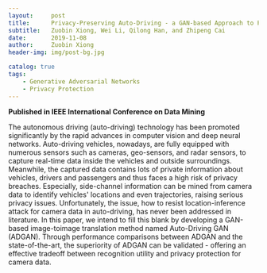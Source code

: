 ```yaml
---
layout:     post
title:      Privacy-Preserving Auto-Driving - a GAN-based Approach to Protect Vehicular Camera Data
subtitle:   Zuobin Xiong, Wei Li, Qilong Han, and Zhipeng Cai
date:       2019-11-08
author:     Zuobin Xiong
header-img: img/post-bg.jpg

catalog: true
tags:
    - Generative Adversarial Networks
    - Privacy Protection
---
```



**Published in IEEE International Conference on Data Mining**

The autonomous driving (auto-driving) technology has been promoted significantly by the rapid advances in computer vision and deep neural networks. Auto-driving vehicles, nowadays, are fully equipped with numerous sensors such as cameras, geo-sensors, and radar sensors, to capture real-time data inside the vehicles and outside surroundings. Meanwhile, the captured data contains lots of private information about vehicles, drivers and passengers and thus faces a high risk of privacy breaches. Especially, side-channel information can be mined from camera data to identify vehicles' locations and even trajectories, raising serious privacy issues. Unfortunately, the issue, how to resist location-inference attack for camera data in auto-driving, has never been addressed in literature. In this paper, we intend to fill this blank by developing a GAN-based image-toimage translation method named Auto-Driving GAN (ADGAN). Through performance comparisons between ADGAN and the state-of-the-art, the superiority of ADGAN can be validated - offering an effective tradeoff between recognition utility and privacy protection for camera data.
